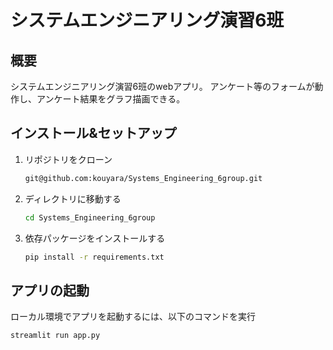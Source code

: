 # システムエンジニアリング演習6班

## 概要
システムエンジニアリング演習6班のwebアプリ。
アンケート等のフォームが動作し、アンケート結果をグラフ描画できる。

## インストール&セットアップ
1. リポジトリをクローン
   ```bash
   git@github.com:kouyara/Systems_Engineering_6group.git
   ```
2. ディレクトリに移動する
   ```bash
   cd Systems_Engineering_6group
   ```
3. 依存パッケージをインストールする
   ```bash
   pip install -r requirements.txt
   ```

## アプリの起動
ローカル環境でアプリを起動するには、以下のコマンドを実行
```bash
streamlit run app.py
```